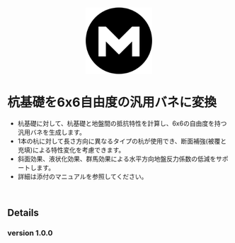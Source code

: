 <!-- markdownlint-disable-next-line -->
<br />
<p align="center">
  <a href="https://midasit.com/" rel="noopener" target="_blank"><img width="150" src="https://raw.githubusercontent.com/midasit-dev/moaui-fixed-repo/main/svg/logo_circle_30p.svg" alt="moaui logo"></a>
</p>

# 杭基礎を6x6自由度の汎用バネに変換
- 杭基礎に対して、杭基礎と地盤間の抵抗特性を計算し、6x6の自由度を持つ汎用バネを生成します。
- 1本の杭に対して長さ方向に異なるタイプの杭が使用でき、断面補強(被覆と充填)による特性変化を考慮できます。
- 斜面効果、液状化効果、群馬効果による水平方向地盤反力係数の低減をサポートします。
- 詳細は添付のマニュアルを参照してください。

<br />


## Details
### version 1.0.0


